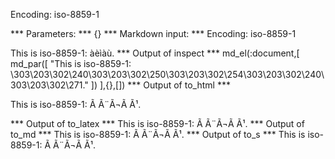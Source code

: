 Encoding: iso-8859-1

*** Parameters: ***
{}
*** Markdown input: ***
Encoding: iso-8859-1

This is iso-8859-1: àèìàù.
*** Output of inspect ***
md_el(:document,[
	md_par([
		"This is iso-8859-1: \303\203\302\240\303\203\302\250\303\203\302\254\303\203\302\240\303\203\302\271."
	])
],{},[])
*** Output of to_html ***
<p>This is iso-8859-1: Ã Ã¨Ã¬Ã Ã¹.</p>
*** Output of to_latex ***
This is iso-8859-1: Ã Ã¨Ã¬Ã Ã¹.
*** Output of to_md ***
This is iso-8859-1: Ã Ã¨Ã¬Ã Ã¹.
*** Output of to_s ***
This is iso-8859-1: Ã Ã¨Ã¬Ã Ã¹.
